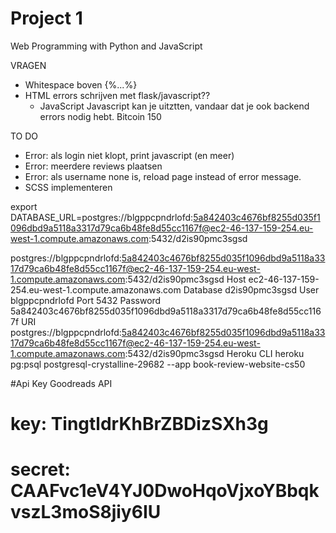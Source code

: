 # Project 1

Web Programming with Python and JavaScript


VRAGEN


- Whitespace boven {%...%}
- HTML errors schrijven met flask/javascript??
    - JavaScript
    Javascript kan je uitztten, vandaar dat je ook backend errors nodig hebt. Bitcoin 150



TO DO
- Error: als login niet klopt, print javascript (en meer)
- Error: meerdere reviews plaatsen
- Error: als username none is, reload page instead of error message.
- SCSS implementeren







export DATABASE_URL=postgres://blgppcpndrlofd:5a842403c4676bf8255d035f1096dbd9a5118a3317d79ca6b48fe8d55cc1167f@ec2-46-137-159-254.eu-west-1.compute.amazonaws.com:5432/d2is90pmc3sgsd


postgres://blgppcpndrlofd:5a842403c4676bf8255d035f1096dbd9a5118a3317d79ca6b48fe8d55cc1167f@ec2-46-137-159-254.eu-west-1.compute.amazonaws.com:5432/d2is90pmc3sgsd
  Host
  ec2-46-137-159-254.eu-west-1.compute.amazonaws.com
  Database
  d2is90pmc3sgsd
  User
  blgppcpndrlofd
  Port
  5432
  Password
  5a842403c4676bf8255d035f1096dbd9a5118a3317d79ca6b48fe8d55cc1167f
  URI
  postgres://blgppcpndrlofd:5a842403c4676bf8255d035f1096dbd9a5118a3317d79ca6b48fe8d55cc1167f@ec2-46-137-159-254.eu-west-1.compute.amazonaws.com:5432/d2is90pmc3sgsd
  Heroku CLI
  heroku pg:psql postgresql-crystalline-29682 --app book-review-website-cs50


  #Api Key Goodreads API

  # key: TingtldrKhBrZBDizSXh3g
  # secret: CAAFvc1eV4YJ0DwoHqoVjxoYBbqkvszL3moS8jiy6IU

